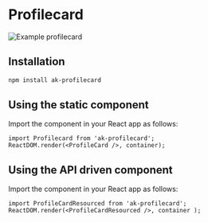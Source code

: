 # Profilecard

![Example profilecard](https://bytebucket.org/atlassian/atlaskit/raw/@BITBUCKET_COMMIT@/packages/pf-profilecard/docs/profilecard.png)

## Installation

```sh
npm install ak-profilecard
```

## Using the static component

Import the component in your React app as follows:

```
import Profilecard from 'ak-profilecard';
ReactDOM.render(<ProfileCard />, container);
```

## Using the API driven component

Import the component in your React app as follows:

```
import ProfileCardResourced from 'ak-profilecard';
ReactDOM.render(<ProfileCardResourced />, container );
```
